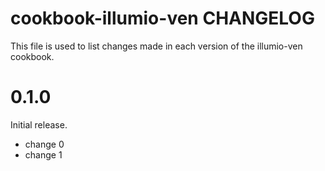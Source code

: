 # cookbook-illumio-ven CHANGELOG

This file is used to list changes made in each version of the illumio-ven cookbook.

# 0.1.0

Initial release.

- change 0
- change 1

